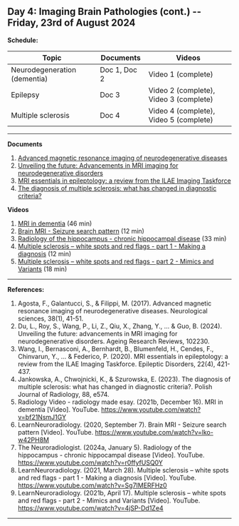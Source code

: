 **Day 4: Imaging Brain Pathologies (cont.) -- Friday, 23rd of August 2024**
-------------------

**Schedule:**

|     Topic     |   Documents    |    Videos    |
| ------------- | ------------- | ------------- | 
|   Neurodegeneration (dementia)  |   Doc 1, Doc 2    |    Video 1 (complete) |
|   Epilepsy   |    Doc 3      |    Video 2 (complete), Video 3 (complete) |
|   Multiple sclerosis   |    Doc 4      |    Video 4 (complete), Video 5 (complete) |

----------------------------
**Documents** 
1. [Advanced magnetic resonance imaging of neurodegenerative diseases](https://pubmed.ncbi.nlm.nih.gov/27848119/)
2. [Unveiling the future: Advancements in MRI imaging for neurodegenerative disorders](https://pubmed.ncbi.nlm.nih.gov/38364912/)
3. [MRI essentials in epileptology: a review from the ILAE Imaging Taskforce](https://pubmed.ncbi.nlm.nih.gov/32763869/)
4. [The diagnosis of multiple sclerosis: what has changed in diagnostic criteria?](https://www.ncbi.nlm.nih.gov/pmc/articles/PMC10867947/)

**Videos** 

1. [MRI in dementia](https://www.youtube.com/watch?v=bf21NsmJ1GY&t=1978s) (46 min)
2. [Brain MRI - Seizure search pattern](https://www.youtube.com/watch?v=lko-w42PH8M) (12 min)
3. [Radiology of the hippocampus - chronic hippocampal disease](https://www.youtube.com/watch?v=r0ffyfUSQ0Y&t=214s) (33 min)
4. [Multiple sclerosis – white spots and red flags - part 1 - Making a diagnosis](https://www.youtube.com/watch?v=Sg7IMERFHz0) (12 min)
5. [Multiple sclerosis – white spots and red flags - part 2 - Mimics and Variants](https://www.youtube.com/watch?v=4jSP-Dd1Ze4) (18 min)

   
<!--- Commenting --->

----------------------------
**References:**
1.  Agosta, F., Galantucci, S., & Filippi, M. (2017). Advanced magnetic resonance imaging of neurodegenerative diseases. Neurological sciences, 38(1), 41-51.
2.  Du, L., Roy, S., Wang, P., Li, Z., Qiu, X., Zhang, Y., ... & Guo, B. (2024). Unveiling the future: advancements in MRI imaging for neurodegenerative disorders. Ageing Research Reviews, 102230.
3.  Wang, I., Bernasconi, A., Bernhardt, B., Blumenfeld, H., Cendes, F., Chinvarun, Y., ... & Federico, P. (2020). MRI essentials in epileptology: a review from the ILAE Imaging Taskforce. Epileptic Disorders, 22(4), 421-437.
4.  Jankowska, A., Chwojnicki, K., & Szurowska, E. (2023). The diagnosis of multiple sclerosis: what has changed in diagnostic criteria?. Polish Journal of Radiology, 88, e574.
5.  Radiology Video - radiology made esay. (2021b, December 16). MRI in dementia [Video]. YouTube. https://www.youtube.com/watch?v=bf21NsmJ1GY
6.  LearnNeuroradiology. (2020, September 7). Brain MRI - Seizure search pattern [Video]. YouTube. https://www.youtube.com/watch?v=lko-w42PH8M
7.  The Neuroradiologist. (2024a, January 5). Radiology of the hippocampus - chronic hippocampal disease [Video]. YouTube. https://www.youtube.com/watch?v=r0ffyfUSQ0Y
8.  LearnNeuroradiology. (2021, March 28). Multiple sclerosis – white spots and red flags - part 1 - Making a diagnosis [Video]. YouTube. https://www.youtube.com/watch?v=Sg7IMERFHz0
9.  LearnNeuroradiology. (2021b, April 17). Multiple sclerosis – white spots and red flags - part 2 - Mimics and Variants [Video]. YouTube. https://www.youtube.com/watch?v=4jSP-Dd1Ze4

   
----------------------------



<!--- Name, " " Youtube, uploaded by   , date, link. 

Use Scribbr for youtuebe citation generations (APA 7)  --->
